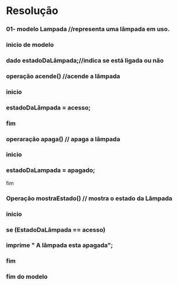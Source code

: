 
# Resolução
### 01- modelo Lampada //representa uma lâmpada em uso.
### inicio de modelo 
### dado estadoDaLâmpada;//indica se está ligada ou não
### operação acende()  //acende a lâmpada
### inicio
### estadoDaLâmpada = acesso;
### fim
### operaração apaga() // apaga a lâmpada
### inicio
### estadoDaLampada = apagado;
fim
### Operação mostraEstado() // mostra o estado da Lâmpada
### inicio
### se (EstadoDaLâmpada == acesso)
### imprime " A lâmpada esta apagada";
### fim
### fim do modelo



